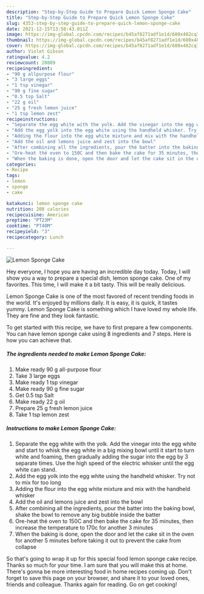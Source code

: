 ```yaml
---
description: "Step-by-Step Guide to Prepare Quick Lemon Sponge Cake"
title: "Step-by-Step Guide to Prepare Quick Lemon Sponge Cake"
slug: 4353-step-by-step-guide-to-prepare-quick-lemon-sponge-cake
date: 2021-12-15T13:58:43.011Z
image: https://img-global.cpcdn.com/recipes/b45af8271adf1e1d/680x482cq70/lemon-sponge-cake-recipe-main-photo.jpg
thumbnail: https://img-global.cpcdn.com/recipes/b45af8271adf1e1d/680x482cq70/lemon-sponge-cake-recipe-main-photo.jpg
cover: https://img-global.cpcdn.com/recipes/b45af8271adf1e1d/680x482cq70/lemon-sponge-cake-recipe-main-photo.jpg
author: Violet Gibson
ratingvalue: 4.2
reviewcount: 20809
recipeingredient:
- "90 g allpurpose flour"
- "3 large eggs"
- "1 tsp vinegar"
- "90 g fine sugar"
- "0.5 tsp Salt"
- "22 g oil"
- "25 g fresh lemon juice"
- "1 tsp lemon zest"
recipeinstructions:
- "Separate the egg white with the yolk. Add the vinegar into the egg white and start to whisk the egg white in a big mixing bowl until it start to turn white and foaming, then gradually adding the sugar into the egg by 3 separate times. Use the high speed of the electric whisker until the egg white can stand."
- "Add the egg yolk into the egg white using the handheld whisker. Try not to mix for too long"
- "Adding the flour into the egg white mixture and mix with the handheld whisker"
- "Add the oil and lemons juice and zest into the bowl"
- "After combining all the ingredients, pour thé batter into the baking bowl, shake the bowl to remove any big bubble inside the batter"
- "Ore-heat thé oven to 150C and then bake the cake for 35 minutes, then increase the temperature to 170c for another 3 minutes"
- "When the baking is done, open the door and let the cake sit in the oven for another 5 minutes before taking it out to prevent the cake from collapse"
categories:
- Recipe
tags:
- lemon
- sponge
- cake

katakunci: lemon sponge cake 
nutrition: 208 calories
recipecuisine: American
preptime: "PT23M"
cooktime: "PT40M"
recipeyield: "3"
recipecategory: Lunch

---
```



![Lemon Sponge Cake](https://img-global.cpcdn.com/recipes/b45af8271adf1e1d/680x482cq70/lemon-sponge-cake-recipe-main-photo.jpg)

Hey everyone, I hope you are having an incredible day today. Today, I will show you a way to prepare a special dish, lemon sponge cake. One of my favorites. This time, I will make it a bit tasty. This will be really delicious.



Lemon Sponge Cake is one of the most favored of recent trending foods in the world. It's enjoyed by millions daily. It is easy, it is quick, it tastes yummy. Lemon Sponge Cake is something which I have loved my whole life. They are fine and they look fantastic.


To get started with this recipe, we have to first prepare a few components. You can have lemon sponge cake using 8 ingredients and 7 steps. Here is how you can achieve that.

<!--inarticleads1-->

##### The ingredients needed to make Lemon Sponge Cake:

1. Make ready 90 g all-purpose flour
1. Take 3 large eggs
1. Make ready 1 tsp vinegar
1. Make ready 90 g fine sugar
1. Get 0.5 tsp Salt
1. Make ready 22 g oil
1. Prepare 25 g fresh lemon juice
1. Take 1 tsp lemon zest




<!--inarticleads2-->

##### Instructions to make Lemon Sponge Cake:

1. Separate the egg white with the yolk. Add the vinegar into the egg white and start to whisk the egg white in a big mixing bowl until it start to turn white and foaming, then gradually adding the sugar into the egg by 3 separate times. Use the high speed of the electric whisker until the egg white can stand.
1. Add the egg yolk into the egg white using the handheld whisker. Try not to mix for too long
1. Adding the flour into the egg white mixture and mix with the handheld whisker
1. Add the oil and lemons juice and zest into the bowl
1. After combining all the ingredients, pour thé batter into the baking bowl, shake the bowl to remove any big bubble inside the batter
1. Ore-heat thé oven to 150C and then bake the cake for 35 minutes, then increase the temperature to 170c for another 3 minutes
1. When the baking is done, open the door and let the cake sit in the oven for another 5 minutes before taking it out to prevent the cake from collapse




So that's going to wrap it up for this special food lemon sponge cake recipe. Thanks so much for your time. I am sure that you will make this at home. There's gonna be more interesting food in home recipes coming up. Don't forget to save this page on your browser, and share it to your loved ones, friends and colleague. Thanks again for reading. Go on get cooking!
